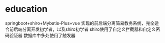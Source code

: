 # education
springboot+shiro+Mybatis-Plus+vue 实现的前后端分离简易教务系统，完全适合前后端分离开发初学者，以及shiro初学者
shiro使用了自定义拦截器和自定义密码验证器
数据库中多处使用了触发器
